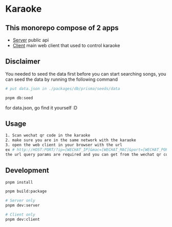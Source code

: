 # Karaoke

## This monorepo compose of 2 apps

- [Server](./apps/server) public api
- [Client](./apps/client) main web client that used to control karaoke

## Disclaimer

You needed to seed the data first before you can start searching songs, you can seed the data by running the following command

```bash
# put data.json in ./packages/db/prisma/seeds/data

pnpm db:seed
```

for data.json, go find it yourself :D

## Usage

```bash
1. Scan wechat qr code in the karaoke
2. make sure you are in the same network with the karaoke
3. open the web client in your browser with the url
ex # http://HOST:PORT/?ip=[WECHAT_IP]&mac=[WECHAT_MAC]&port=[WECHAT_PORT]&mid=[WECHAT_MID]
the url query params are required and you can get from the wechat qr code
```

## Development

```bash
pnpm install

pnpm build:package

# Server only
pnpm dev:server

# Client only
pnpm dev:client
```
